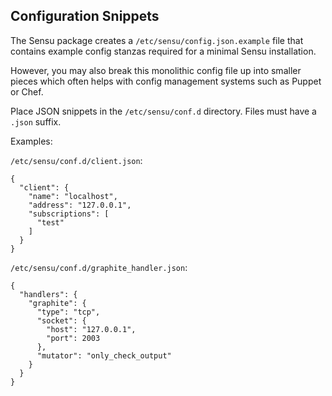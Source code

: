 Configuration Snippets
----------------------

The Sensu package creates a `/etc/sensu/config.json.example` file that
contains example config stanzas required for a minimal Sensu installation.

However, you may also break this monolithic config file up into smaller
pieces which often helps with config management systems such as Puppet or Chef.

Place JSON snippets in the `/etc/sensu/conf.d` directory. Files must have
a `.json` suffix.

Examples:

`/etc/sensu/conf.d/client.json`:

    {
      "client": {
        "name": "localhost",
        "address": "127.0.0.1",
        "subscriptions": [
          "test"
        ]
      }
    }

`/etc/sensu/conf.d/graphite_handler.json`:

    {
      "handlers": {
        "graphite": {
          "type": "tcp",
          "socket": {
            "host": "127.0.0.1",
            "port": 2003
          },
          "mutator": "only_check_output"
        }
      }
    }
